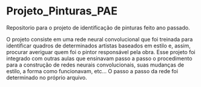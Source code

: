 # Projeto_Pinturas_PAE
Repositorio para o projeto de identificação de pinturas feito ano passado.

O projeto consiste em uma rede neural convolucional que foi treinada para identificar quadros de determinados artistas baseados em estilo e, assim, procurar averiguar quem foi o pintor responsável pela obra. Esse projeto foi integrado com outras aulas que ensinavam passo a passo o procedimento para a construção de redes neurais convolucionais, suas mudanças de estilo, a forma como funcionavam, etc... 
O passo a passo da rede foi determinado no próprio arquivo.
